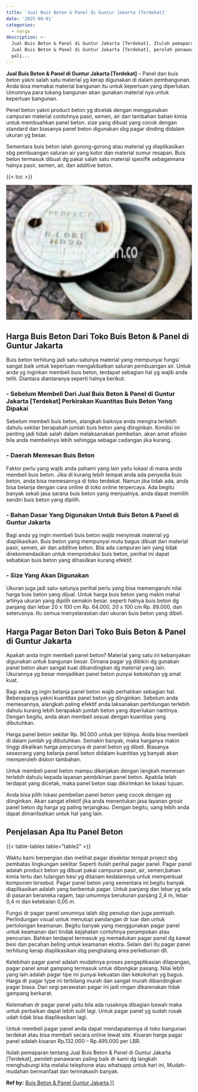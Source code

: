 ```yaml
---
title: 'Jual Buis Beton & Panel di Guntur Jakarta [Terdekat]'
date: '2025-09-01'
categories:
  - harga
description: >-
  Jual Buis Beton & Panel di Guntur Jakarta [Terdekat]. Itulah pemaparan tentang
  Jual Buis Beton & Panel di Guntur Jakarta [Terdekat], peroleh penawaran
  pali...
---
```


**Jual Buis Beton & Panel di Guntur Jakarta \[Terdekat\]** – Panel dan buis beton yakni salah satu material yg kerap digunakan di dalam pembangunan. Anda bisa memakai material bangunan itu untuk keperluan yang diperlukan. Umumnya para tukang bangunan akan gunakan material nya untuk keperluan bangunan.

Penel beton yakni product beton yg dicetak dengan menggunakan campuran material contohnya pasir, semen, air dan tambahan bahan kimia untuk membuahkan panel beton. size yang dibuat yang cocok dengan standard dan biasanya panel beton digunakan sbg pagar dinding didalam ukuran yg besar.

Sementara buis beton ialah gorong-gorong atau material yg diaplikasikan sbg pembuangan saluran air yang kotor dan material sumur resapan. Buis beton termasuk dibuat dg pakai salah satu material spesifik sebagaimana halnya pasir, semen, air, dan additive beton.

{{< toc >}}

![Jual Buis Beton & Panel di Guntur Jakarta [Terdekat]](/images/jual-panel-buis-beton-murah-65.png)

## Harga Buis Beton Dari Toko Buis Beton & Panel di Guntur Jakarta

Buis beton terhitung jadi satu-satunya material yang mempunyai fungsi sangat baik untuk keperluan mengakibatkan saluran pembuangan air. Untuk anda yg inginkan membeli buis beton, terdapat sebagian hal yg wajib anda teliti. Diantara diantaranya seperti halnya berikut:

### \- Sebelum Membeli Dari Jual Buis Beton & Panel di Guntur Jakarta \[Terdekat\] Perkirakan Kuantitas Buis Beton Yang Dipakai

Sebelum membeli buis beton, alangkah baiknya anda mengira terlebih dahulu sekitar berapakah jumlah buis beton yang diinginkan. Kondisi ini penting jadi tidak salah dalam melaksanakan pembelian. akan amat efisien bila anda membelinya lebih sehingga sebagai cadangan jika kurang.

### \- Daerah Memesan Buis Beton

Faktor perlu yang wajib anda pahami yang lain yaitu lokasi di mana anda membeli buis beton. Jika di kurang lebih tempat anda ada penyedia buis beton, anda bisa memesannya di toko terdekat. Namun jika tidak ada, anda bisa belanja dengan cara online di toko online terpercaya. Ada begitu banyak sekali jasa sarana buis beton yang menjualnya, anda dapat memilih sendiri buis beton yang dipilih.

### \- Bahan Dasar Yang Digunakan Untuk Buis Beton & Panel di Guntur Jakarta

Bagi anda yg ingin membeli buis beton wajib menyimak material yg diaplikasikan. Buis beton yang mempunyai mutu bagus dibuat dari material pasir, semen, air dan additive beton. Bila ada campuran lain yang tidak direkomendasikan untuk memproduksi buis beton, perihal ini dapat sebabkan buis beton yang dihasilkan kurang efektif.

### \- Size Yang Akan Digunakan

Ukuran juga jadi satu-satunya perihal perlu yang bisa memengaruhi nilai harga buis beton yang dijual. Untuk harga buis beton yang makin mahal artinya ukuran yang dipilih semakin besar. seperti halnya buis beton dg panjang dan lebar 20 x 100 cm Rp. 64.000, 20 x 100 cm Rp. 89.000, dan seterusnya. Itu semua menyelaraskan dari ukuran buis beton yang dibeli.

## Harga Pagar Beton Dari Toko Buis Beton & Panel di Guntur Jakarta

Apakah anda ingin membeli panel beton? Material yang satu ini kebanyakan digunakan untuk bangunan besar. Dimana pagar yg dibikin dg gunakan panel beton akan sangat kuat dibandingkan dg material yang lain. Ukurannya yg besar menjadikan panel beton punyai kekokohan yg amat kuat.

Bagi anda yg ingin belanja panel beton wajib perhatikan sebagian hal. Beberapanya yakni kuantitas panel beton yg diinginkan. Sebelum anda memesannya, alangkah paling efektif anda laksanakan perhitungan terlebih dahulu kurang lebih berapakah jumlah beton yang diperlukan nantinya. Dengan begitu, anda akan membeli sesuai dengan kuantitas yang dibutuhkan.

Harga panel beton sekitar Rp. 90.000 untuk per bijinya. Anda bisa membeli di dalam jumlah yg dibutuhkan. Semakin banyak, maka harganya makin tinggi dikalikan harga perpcsnya dr panel beton yg dibeli. Biasanya seseorang yang belanja panel beton didalam kuantitas yg banyak akan memperoleh diskon tambahan.

Untuk membeli panel beton mampu dikerjakan dengan langkah memesan terlebih dahulu kepada layanan pembikinan panel beton. Apabila telah terdapat yang dicetak, maka panel beton siap dikirimkan ke lokasi tujuan.

Anda bisa pilih lokasi pembelian panel beton yang cocok dengan yg diinginkan. Akan sangat efektif jika anda menentukan jasa layanan grosir panel beton dg harga yg paling terjangkau. Dengan begitu, uang lebih anda dapat dimanfaatkan untuk hal yang lain.

## Penjelasan Apa Itu Panel Beton

{{< table-tables table="table2" >}}

Waktu kami berpergian dan melihat pagar disekitar tempat project sbg pembatas lingkungan seklitar Seperti itulah perihal pagar panel. Pagar panel adalah product beton yg dibuat pakai campuran pasir, air, semen,bahan kimia tertu dan tulangan besi yg ditanam kedalamnya untuk memperkuat komponen tersebut. Pagar panel beton yang sementara ini begitu banyak diaplikasikan adalah yang berbentuk pagar. Untuk panjang dan lebar yg ada di pasaran beraneka ragam, tapi umumnya berukuran panjang 2,4 m, lebar 0,4 m dan ketebalan 0,05 m.

Fungsi dr pagar panel umumnya ialah sbg penutup dan juga pemisah. Perlindungan visual untuk menutupi pandangan dr luar dan untuk pertolongan keamanan. Begitu banyak yang menggunakan pagar panel untuk keamanan dari tindak kejahatan contohnya perampokan atau pencurian. Bahkan terdapat termasuk yg memadukan pagar panel dg kawat besi dan pecahan beling untuk keamanan ekstra. Selain dari itu pagar panel terhitung kerap diaplikasikan sbg penghalang area perkebunan dll.

Kelebihan pagar panel adalah mudahnya proses pengaplikasian dilapangan, pagar panel amat gampang termasuk untuk dibongkar pasang. Nilai lebih yang lain adalah pagar tipe ini punyai kekuatan dan kekokohan yg bagus. Harga dr pagar type ini terbilang murah dan sangat murah dibandingkan pagar biasa. Dari segi perawatan pagar ini jadi ringan dikarenakan tidak gampang berkarat.

Kelemahan dr pagar panel yaitu bila ada rusaknya dibagian bawah maka untuk perbaikan dapat lebih sulit lagi. Untuk pagar panel yg sudah rusak udah tidak bisa diaplikasikan lagi.

Untuk membeli pagar panel anda dapat mendapatannya di toko bangunan terdekat atau bisa membeli secara online lewat site. Kisaran harga pagar panel adalah kisaran Rp.132.000 – Rp.495.000 per LBR.

Itulah pemaparan tentang Jual Buis Beton & Panel di Guntur Jakarta \[Terdekat\], peroleh penawaran paling baik dr kami dg langkah menghubungi kita melalui telephone atau whatsapp untuk hari ini, Mudah-mudahan bermanfaat dan terimakasih banyak.

**Ref by:** [Buis Beton & Panel Guntur Jakarta []](https://id.wikipedia.org/wiki/Buis)
